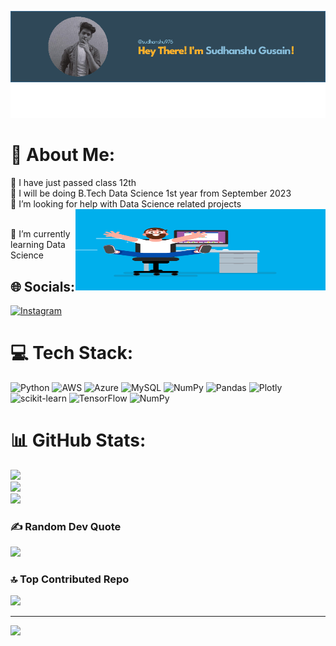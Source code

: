 ![](https://github.com/sudhanshu976/sudhanshu976/blob/main/image.png)

# 💫 About Me:
🔭 I have just passed class 12th <br>👯 I will be doing B.Tech Data Science 1st year from September 2023<br>🤝 I’m looking for help with Data Science related projects
<img align="right" src="https://github.com/sudhanshu976/sudhanshu976/blob/main/0_C-cPP9D2MIyeexAT.gif" width="400" height="130" />

<br>🌱 I’m currently learning Data Science 




## 🌐 Socials:
[![Instagram](https://img.shields.io/badge/Instagram-%23E4405F.svg?logo=Instagram&logoColor=white)](https://instagram.com/sudhanshu_._00) 

# 💻 Tech Stack:
![Python](https://img.shields.io/badge/python-3670A0?style=for-the-badge&logo=python&logoColor=ffdd54) ![AWS](https://img.shields.io/badge/AWS-%23FF9900.svg?style=for-the-badge&logo=amazon-aws&logoColor=white) ![Azure](https://img.shields.io/badge/azure-%230072C6.svg?style=for-the-badge&logo=azure-devops&logoColor=white) ![MySQL](https://img.shields.io/badge/mysql-%2300f.svg?style=for-the-badge&logo=mysql&logoColor=white) ![NumPy](https://img.shields.io/badge/numpy-%23013243.svg?style=for-the-badge&logo=numpy&logoColor=white) ![Pandas](https://img.shields.io/badge/pandas-%23150458.svg?style=for-the-badge&logo=pandas&logoColor=white) ![Plotly](https://img.shields.io/badge/Plotly-%233F4F75.svg?style=for-the-badge&logo=plotly&logoColor=white) ![scikit-learn](https://img.shields.io/badge/scikit--learn-%23F7931E.svg?style=for-the-badge&logo=scikit-learn&logoColor=white) ![TensorFlow](https://img.shields.io/badge/TensorFlow-%23FF6F00.svg?style=for-the-badge&logo=TensorFlow&logoColor=white) ![NumPy](https://img.shields.io/badge/numpy-%23013243.svg?style=for-the-badge&logo=numpy&logoColor=white)
# 📊 GitHub Stats:
![](https://github-readme-stats.vercel.app/api?username=sudhanshu976&theme=dark&hide_border=false&include_all_commits=false&count_private=false)<br/>
![](https://github-readme-streak-stats.herokuapp.com/?user=sudhanshu976&theme=dark&hide_border=false)<br/>
![](https://github-readme-stats.vercel.app/api/top-langs/?username=sudhanshu976&theme=dark&hide_border=false&include_all_commits=false&count_private=false&layout=compact)

### ✍️ Random Dev Quote
![](https://quotes-github-readme.vercel.app/api?type=vetical&theme=dark)

### 🔝 Top Contributed Repo
![](https://github-contributor-stats.vercel.app/api?username=sudhanshu976&limit=5&theme=dark&combine_all_yearly_contributions=true)


---
[![](https://visitcount.itsvg.in/api?id=sudhanshu976&icon=0&color=0)](https://visitcount.itsvg.in)

<!-- Proudly created with GPRM ( https://gprm.itsvg.in ) -->
